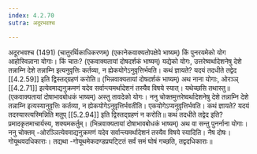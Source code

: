 ```yaml
---
index: 4.2.70
sutra: अदूरभवश्च

---
```

 अदूरभवश्च (1491) (चातुरर्थिकाधिकरणम्) (एकानेकवाक्यतोपक्षेपे भाष्यम्) किं पुनरयमेको योग आहोस्विन्नाना योगाः। किं चातः? (एकवाक्यतायां दोषदर्शकं भाष्यम्) यद्येको योगः, उत्तरेष्वर्थादेशनेषु देशे तन्नाम्नि देशे तन्नाम्नि इत्यनुवृत्तिः कर्तव्या, न ह्येकयोगेऽनुवृत्तिर्भवति। कथं ज्ञायते? यदयं तदधीते तद्वेद [[4.2.59]] इति द्विस्तद्ग्रहणं करोति॥ (भिन्नवाक्यतायां दोषदर्शकं भाष्यम्) अथ नाना योगाः, ओरञ्ञ् [[4.2.71]] इत्येवमाद्यनुक्रमणं यदेव सर्वान्त्यमर्थादेशनं तस्यैव विषये स्यात्। यथेच्छसि तथास्तु॥ (एकवाक्यतायां दोषाभावबोधकं भाष्यम्) अस्तु तावदेको योगः। ननु चोक्तमुत्तरेष्वर्थादेशनेषु देशे तन्नाम्नि देशे तन्नाम्नि इत्यस्यानुवृत्तिः कर्तव्या, न ह्येकयोगेऽनुवृत्तिर्भवतीति। एकयोगेऽप्यनुवृत्तिर्भवति। कथं ज्ञायते? यदयं तदस्यास्त्यस्मिन्निति मतुप् [[5.2.94]] इति द्विस्तद्ग्रहणं न करोति॥ कथं तदधीते तद्वेद इति? प्रमादकृतमाचार्यस्य, शक्यमकर्तुम्। (भिन्नवाक्यतायां दोषाभावबोधकं भाष्यम्) अथ वा सन्तु पुनर्नाना योगाः। ननु चोक्तम् -ओरञ्ञित्येवमाद्यनुक्रमणं यदेव सर्वान्त्यमर्थादेशनं तस्यैव विषये स्यादिति। नैष दोषः। गोयूथवदधिकाराः। तद्यथा -गोयूथमेकदण्डप्रघटि्टतं सर्वं समं घोषं गच्छति, तद्वदधिकाराः॥ 